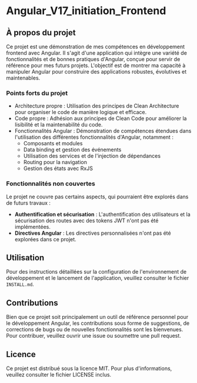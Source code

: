 # Angular_V17_initiation_Frontend

## À propos du projet

Ce projet est une démonstration de mes compétences en développement frontend avec Angular. Il s'agit d'une application qui intègre une variété de fonctionnalités et de bonnes pratiques d'Angular, conçue pour servir de référence pour mes futurs projets. L'objectif est de montrer ma capacité à manipuler Angular pour construire des applications robustes, évolutives et maintenables.

### Points forts du projet

- Architecture propre : Utilisation des principes de Clean Architecture pour organiser le code de manière logique et efficace.
- Code propre : Adhésion aux principes de Clean Code pour améliorer la lisibilité et la maintenabilité du code.
- Fonctionnalités Angular : Démonstration de compétences étendues dans l'utilisation des différentes fonctionnalités d'Angular, notamment :
  - Composants et modules
  - Data binding et gestion des événements
  - Utilisation des services et de l'injection
  de dépendances
  - Routing pour la navigation
  - Gestion des états avec RxJS

### Fonctionnalités non couvertes

Le projet ne couvre pas certains aspects, qui pourraient être explorés dans de futurs travaux :

- **Authentification et sécurisation** : L'authentification des utilisateurs et la sécurisation des routes avec des tokens JWT n'ont pas été implémentées.
- **Directives Angular** : Les directives personnalisées n'ont pas été explorées dans ce projet.
  
## Utilisation

Pour des instructions détaillées sur la configuration de l'environnement de développement et le lancement de l'application, veuillez consulter le fichier `INSTALL.md`.

## Contributions

Bien que ce projet soit principalement un outil de référence personnel pour le développement Angular, les contributions sous forme de suggestions, de corrections de bugs ou de nouvelles fonctionnalités sont les bienvenues. Pour contribuer, veuillez ouvrir une issue ou soumettre une pull request.

## Licence

Ce projet est distribué sous la licence MIT. Pour plus d'informations, veuillez consulter le fichier LICENSE inclus.
